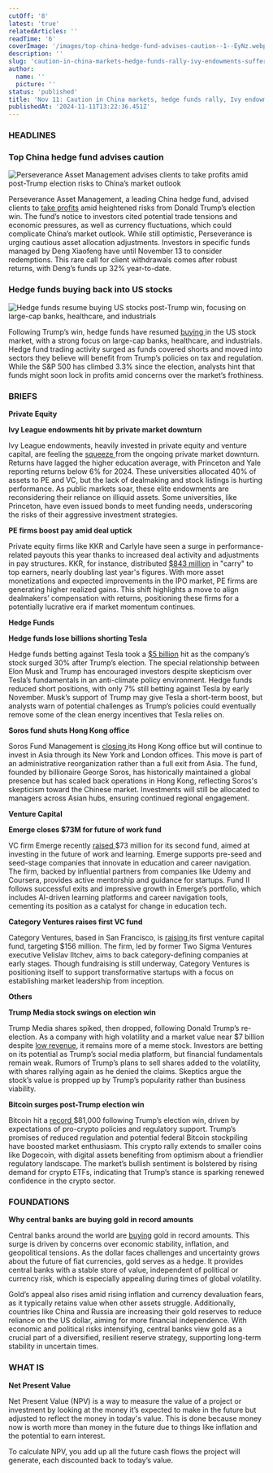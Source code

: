 ```yaml
---
cutOff: '8'
latest: 'true'
relatedArticles: ''
readTime: '6'
coverImage: '/images/top-china-hedge-fund-advises-caution--1--EyNz.webp'
description: ''
slug: 'caution-in-china-markets-hedge-funds-rally-ivy-endowments-suffer'
author:
  name: ''
  picture: ''
status: 'published'
title: 'Nov 11: Caution in China markets, hedge funds rally, Ivy endowments suffer'
publishedAt: '2024-11-11T13:22:36.451Z'
---
```


### HEADLINES

### Top China hedge fund advises caution

![Perseverance Asset Management advises clients to take profits amid post-Trump election risks to China’s market outlook](/images/top-china-hedge-fund-advises-caution-AxOT.webp)

Perseverance Asset Management, a leading China hedge fund, advised clients to [take profits](https://www.bnnbloomberg.ca/business/international/2024/11/08/top-china-hedge-fund-urges-clients-to-pull-cash-on-trump-risks/#:~:text=Top%20China%20Hedge%20Fund%20Urges%20Clients%20to%20Pull%20Cash%20on%20Trump%20Risks,-By%20Bloomberg%20News&text=\(Bloomberg\)%20%2D%2D%20One%20of%20China's,Asian%20nation's%20economy%20and%20markets.) amid heightened risks from Donald Trump’s election win. The fund’s notice to investors cited potential trade tensions and economic pressures, as well as currency fluctuations, which could complicate China’s market outlook. While still optimistic, Perseverance is urging cautious asset allocation adjustments. Investors in specific funds managed by Deng Xiaofeng have until November 13 to consider redemptions. This rare call for client withdrawals comes after robust returns, with Deng’s funds up 32% year-to-date.

### Hedge funds buying back into US stocks

![Hedge funds resume buying US stocks post-Trump win, focusing on large-cap banks, healthcare, and industrials](/images/hedge-funds-buying-back-into-us-stocks-Y5OD.webp)

Following Trump’s win, hedge funds have resumed [buying ](https://www.bnnbloomberg.ca/business/company-news/2024/11/08/hedge-funds-show-up-as-buyers-of-us-stocks-post-election/)in the US stock market, with a strong focus on large-cap banks, healthcare, and industrials. Hedge fund trading activity surged as funds covered shorts and moved into sectors they believe will benefit from Trump’s policies on tax and regulation. While the S&P 500 has climbed 3.3% since the election, analysts hint that funds might soon lock in profits amid concerns over the market’s frothiness.

### BRIEFS

**Private Equity**

**Ivy League endowments hit by private market downturn**

Ivy League endowments, heavily invested in private equity and venture capital, are feeling the [squeeze ](https://www.ft.com/content/3a6a1ce4-a5cc-4180-9f2f-2665a7e08b1f)from the ongoing private market downturn. Returns have lagged the higher education average, with Princeton and Yale reporting returns below 6% for 2024. These universities allocated 40% of assets to PE and VC, but the lack of dealmaking and stock listings is hurting performance. As public markets soar, these elite endowments are reconsidering their reliance on illiquid assets. Some universities, like Princeton, have even issued bonds to meet funding needs, underscoring the risks of their aggressive investment strategies.

**PE firms boost pay amid deal uptick**

Private equity firms like KKR and Carlyle have seen a surge in performance-related payouts this year thanks to increased deal activity and adjustments in pay structures. KKR, for instance, distributed [$843 million](https://www.bnnbloomberg.ca/investing/2024/11/10/carry-makes-a-comeback-pushing-pay-in-private-equity-higher/) in "carry" to top earners, nearly doubling last year's figures. With more asset monetizations and expected improvements in the IPO market, PE firms are generating higher realized gains. This shift highlights a move to align dealmakers’ compensation with returns, positioning these firms for a potentially lucrative era if market momentum continues.

**Hedge Funds**

**Hedge funds lose billions shorting Tesla**

Hedge funds betting against Tesla took a [$5 billion](https://www.bloomberg.com/news/articles/2024-11-10/hedge-funds-shorting-tesla-just-lost-more-than-5-billion) hit as the company’s stock surged 30% after Trump’s election. The special relationship between Elon Musk and Trump has encouraged investors despite skepticism over Tesla’s fundamentals in an anti-climate policy environment. Hedge funds reduced short positions, with only 7% still betting against Tesla by early November. Musk’s support of Trump may give Tesla a short-term boost, but analysts warn of potential challenges as Trump’s policies could eventually remove some of the clean energy incentives that Tesla relies on.

**Soros fund shuts Hong Kong office**

Soros Fund Management is [closing ](https://www.bloomberg.com/news/articles/2024-11-08/soros-fund-management-to-shut-hong-kong-office-in-restructuring?embedded-checkout=true)its Hong Kong office but will continue to invest in Asia through its New York and London offices. This move is part of an administrative reorganization rather than a full exit from Asia. The fund, founded by billionaire George Soros, has historically maintained a global presence but has scaled back operations in Hong Kong, reflecting Soros's skepticism toward the Chinese market. Investments will still be allocated to managers across Asian hubs, ensuring continued regional engagement.

**Venture Capital**

**Emerge closes $73M for future of work fund**

VC firm Emerge recently [raised ](https://www.globenewswire.com/news-release/2024/11/07/2976719/0/en/Early-stage-VC-Emerge-closes-oversubscribed-73M-second-fund-to-invest-in-future-of-work-and-learning.html)$73 million for its second fund, aimed at investing in the future of work and learning. Emerge supports pre-seed and seed-stage companies that innovate in education and career navigation. The firm, backed by influential partners from companies like Udemy and Coursera, provides active mentorship and guidance for startups. Fund II follows successful exits and impressive growth in Emerge’s portfolio, which includes AI-driven learning platforms and career navigation tools, cementing its position as a catalyst for change in education tech.

**Category Ventures raises first VC fund**

Category Ventures, based in San Francisco, is [raising ](https://vcwire.tech/2024/11/08/category-ventures-raising-first-vc-fund/#:~:text=Category%20Ventures%2C%20a%20San%20Francisco,person%20related%20to%20the%20raise.)its first venture capital fund, targeting $156 million. The firm, led by former Two Sigma Ventures executive Velislav Iltchev, aims to back category-defining companies at early stages. Though fundraising is still underway, Category Ventures is positioning itself to support transformative startups with a focus on establishing market leadership from inception.

**Others**

**Trump Media stock swings on election win**

Trump Media shares spiked, then dropped, following Donald Trump’s re-election. As a company with high volatility and a market value near $7 billion despite [low revenue](https://www.bnnbloomberg.ca/business/company-news/2024/11/08/trump-media-shares-swing-wildly-with-business-case-back-in-focus/), it remains more of a meme stock. Investors are betting on its potential as Trump’s social media platform, but financial fundamentals remain weak. Rumors of Trump’s plans to sell shares added to the volatility, with shares rallying again as he denied the claims. Skeptics argue the stock’s value is propped up by Trump’s popularity rather than business viability.

**Bitcoin surges post-Trump election win**

Bitcoin hit a [record ](https://www.bloomberg.com/news/articles/2024-11-10/bitcoin-btc-on-cusp-of-80-000-for-first-time-on-optimism-over-trump?embedded-checkout=true)$81,000 following Trump’s election win, driven by expectations of pro-crypto policies and regulatory support. Trump’s promises of reduced regulation and potential federal Bitcoin stockpiling have boosted market enthusiasm. This crypto rally extends to smaller coins like Dogecoin, with digital assets benefiting from optimism about a friendlier regulatory landscape. The market’s bullish sentiment is bolstered by rising demand for crypto ETFs, indicating that Trump’s stance is sparking renewed confidence in the crypto sector.

### FOUNDATIONS

**Why central banks are buying gold in record amounts**

Central banks around the world are [buying](https://www.marketplace.org/2024/10/10/why-some-central-banks-have-been-buying-more-gold/) gold in record amounts. This surge is driven by concerns over economic stability, inflation, and geopolitical tensions. As the dollar faces challenges and uncertainty grows about the future of fiat currencies, gold serves as a hedge. It provides central banks with a stable store of value, independent of political or currency risk, which is especially appealing during times of global volatility.

Gold’s appeal also rises amid rising inflation and currency devaluation fears, as it typically retains value when other assets struggle. Additionally, countries like China and Russia are increasing their gold reserves to reduce reliance on the US dollar, aiming for more financial independence. With economic and political risks intensifying, central banks view gold as a crucial part of a diversified, resilient reserve strategy, supporting long-term stability in uncertain times.

### WHAT IS

**Net Present Value**

Net Present Value (NPV) is a way to measure the value of a project or investment by looking at the money it’s expected to make in the future but adjusted to reflect the money in today's value. This is done because money now is worth more than money in the future due to things like inflation and the potential to earn interest.

To calculate NPV, you add up all the future cash flows the project will generate, each discounted back to today’s value.
